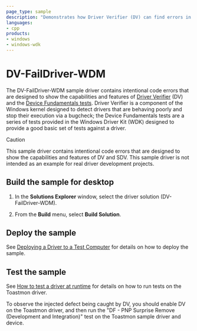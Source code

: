 ```yaml
---
page_type: sample
description: "Demonstrates how Driver Verifier (DV) can find errors in a WDM driver."
languages:
- cpp
products:
- windows
- windows-wdk
---
```


# DV-FailDriver-WDM

The DV-FailDriver-WDM sample driver contains intentional code errors that are designed to show the capabilities and features of [Driver Verifier](https://docs.microsoft.com/windows-hardware/drivers/devtest/driver-verifier) (DV) and the [Device Fundamentals tests](https://docs.microsoft.com/en-us/windows-hardware/drivers/devtest/device-fundamentals-tests).  Driver Verifier is a component of the Windows kernel designed to detect drivers that are behaving poorly and stop their execution via a bugcheck; the Device Fundamentals tests are a series of tests provided in the Windows Driver Kit (WDK) designed to provide a good basic set of tests against a driver.

> [!CAUTION]
> This sample driver contains intentional code errors that are designed to show the capabilities and features of DV and SDV. This sample driver is not intended as an example for real driver development projects.

## Build the sample for desktop

1. In the **Solutions Explorer** window, select the driver solution (DV-FailDriver-WDM).

1. From the **Build** menu, select **Build Solution**.

## Deploy the sample

See [Deploying a Driver to a Test Computer](https://docs.microsoft.com/windows-hardware/drivers/develop/deploying-a-driver-to-a-test-computer) for details on how to deploy the sample.

## Test the sample

See [How to test a driver at runtime](https://docs.microsoft.com/windows-hardware/drivers/develop/how-to-test-a-driver-at-runtime-from-a-command-prompt) for details on how to run tests on the Toastmon driver.

To observe the injected defect being caught by DV, you should enable DV on the Toastmon driver, and then run the "DF - PNP Surprise Remove (Development and Integration)" test on the Toastmon sample driver and device.
